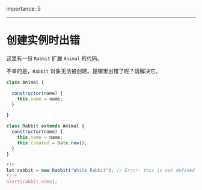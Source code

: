 importance: 5

---

# 创建实例时出错

这里有一份 `Rabbit` 扩展 `Animal` 的代码。

不幸的是，`Rabbit` 对象无法被创建。是哪里出错了呢？请解决它。
```js run
class Animal {

  constructor(name) {
    this.name = name;
  }

}

class Rabbit extends Animal {
  constructor(name) {  
    this.name = name;
    this.created = Date.now();
  }
}

*!*
let rabbit = new Rabbit("White Rabbit"); // Error: this is not defined
*/!*
alert(rabbit.name);
```
